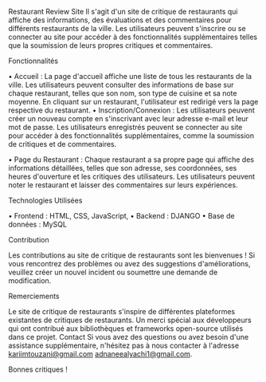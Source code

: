 
Restaurant Review Site
Il s'agit d'un site de critique de restaurants qui affiche des informations, des évaluations et des commentaires pour différents restaurants de la ville. Les utilisateurs peuvent s'inscrire ou se connecter au site pour accéder à des fonctionnalités supplémentaires telles que la soumission de leurs propres critiques et commentaires.

Fonctionnalités

•	Accueil : La page d'accueil affiche une liste de tous les restaurants de la ville. Les utilisateurs peuvent consulter des informations de base sur chaque restaurant, telles que son nom, son type de cuisine et sa note moyenne. En cliquant sur un restaurant, l'utilisateur est redirigé vers la page respective du restaurant.
•	Inscription/Connexion : Les utilisateurs peuvent créer un nouveau compte en s'inscrivant avec leur adresse e-mail et leur mot de passe. Les utilisateurs enregistrés peuvent se connecter au site pour accéder à des fonctionnalités supplémentaires, comme la soumission de critiques et de commentaires.

•	Page du Restaurant : Chaque restaurant a sa propre page qui affiche des informations détaillées, telles que son adresse, ses coordonnées, ses heures d'ouverture et les critiques des utilisateurs. Les utilisateurs peuvent noter le restaurant et laisser des commentaires sur leurs expériences.

Technologies Utilisées

•	Frontend : HTML, CSS, JavaScript,
•	Backend : DJANGO 
•	Base de données : MySQL

Contribution

Les contributions au site de critique de restaurants sont les bienvenues ! Si vous rencontrez des problèmes ou avez des suggestions d'améliorations, veuillez créer un nouvel incident ou soumettre une demande de modification.

Remerciements

Le site de critique de restaurants s'inspire de différentes plateformes existantes de critiques de restaurants.
Un merci spécial aux développeurs qui ont contribué aux bibliothèques et frameworks open-source utilisés dans ce projet.
Contact
Si vous avez des questions ou avez besoin d'une assistance supplémentaire, n'hésitez pas à nous contacter à l'adresse kariimtouzani@gmail.com adnaneealyachi1@gmail.com.

Bonnes critiques !
